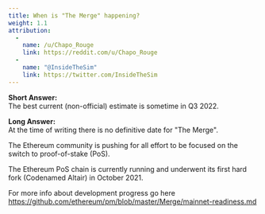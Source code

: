```yaml
---
title: When is "The Merge" happening?
weight: 1.1
attribution:
  -
    name: /u/Chapo_Rouge
    link: https://reddit.com/u/Chapo_Rouge
  -
    name: "@InsideTheSim"
    link: https://twitter.com/InsideTheSim
---
```

**Short Answer:**<br>
The best current (non-official) estimate is sometime in Q3 2022.

**Long Answer:**<br>
At the time of writing there is no definitive date for "The Merge".

The Ethereum community is pushing for all effort to be focused on the switch to proof-of-stake (PoS).

The Ethereum PoS chain is currently running and underwent its first hard fork (Codenamed Altair) in October 2021.

For more info about development progress go here https://github.com/ethereum/pm/blob/master/Merge/mainnet-readiness.md
